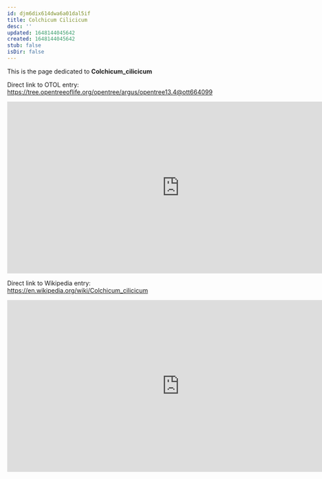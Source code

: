 ```yaml
---
id: djm6dix614dwa6a01dal5if
title: Colchicum Cilicicum
desc: ''
updated: 1648144045642
created: 1648144045642
stub: false
isDir: false
---
```

This is the page dedicated to **Colchicum_cilicicum**


Direct link to OTOL entry: https://tree.opentreeoflife.org/opentree/argus/opentree13.4@ott664099



<html>
    <body>
    <iframe src="https://tree.opentreeoflife.org/opentree/argus/opentree13.4@ott664099"
    width="800" height="400" frameborder="0" allowfullscreen> </iframe>
    </body>
</html>
    


Direct link to Wikipedia entry: https://en.wikipedia.org/wiki/Colchicum_cilicicum



<html>
    <body>
    <iframe src="https://en.wikipedia.org/wiki/Colchicum_cilicicum"
    width="800" height="400" frameborder="0" allowfullscreen> </iframe>
    </body>
</html>
    
